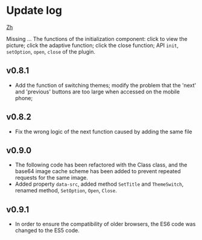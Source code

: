 # Update log

[Zh](./README_zh-cn.md)

Missing
...
  The functions of the initialization component: click to view the picture; click the adaptive function; click the close function; API `init`, `setOption`, `open`, `close` of the plugin.

## v0.8.1
 - Add the function of switching themes; modify the problem that the 'next' and 'previous' buttons are too large when accessed on the mobile phone;

## v0.8.2
 - Fix the wrong logic of the next function caused by adding the same file

## v0.9.0
 - The following code has been refactored with the Class class, and the base64 image cache scheme has been added to prevent repeated requests for the same image.
 - Added property `data-src`, added method `SetTitle` and `ThemeSwitch`, renamed method, `SetOption`, `Open`, `Close`.

## v0.9.1
 - In order to ensure the compatibility of older browsers, the ES6 code was changed to the ES5 code.